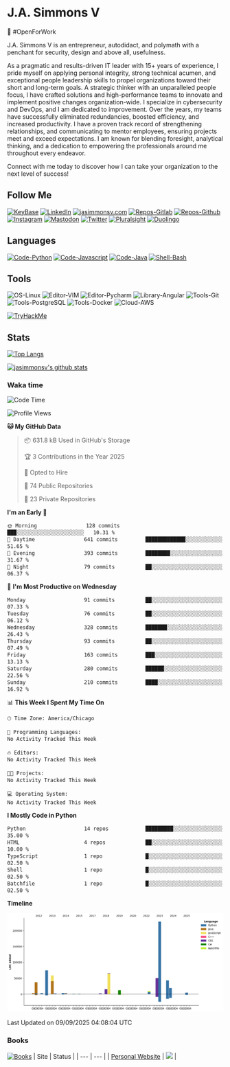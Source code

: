# J.A. Simmons V
:construction_worker: #OpenForWork 

J.A. Simmons V is an entrepreneur, autodidact, and polymath with a penchant for security, design and above all, usefulness.

As a pragmatic and results-driven IT leader with 15+ years of experience, I pride myself on applying personal integrity, strong technical acumen, and exceptional people leadership skills to propel organizations toward their short and long-term goals. A strategic thinker with an unparalleled people focus, I have crafted solutions and high-performance teams to innovate and implement positive changes organization-wide. I specialize in cybersecurity and DevOps, and I am dedicated to improvement. Over the years, my teams have successfully eliminated redundancies, boosted efficiency, and increased productivity. I have a proven track record of strengthening relationships, and communicating to mentor employees, ensuring projects meet and exceed expectations. I am known for blending foresight, analytical thinking, and a dedication to empowering the professionals around me throughout every endeavor.

Connect with me today to discover how I can take your organization to the next level of success!

## Follow Me
[![KeyBase](https://img.shields.io/keybase/pgp/jasimmonsv?color=33A0FF)](https://keybase.io/jasimmonsv)
[![LinkedIn](https://img.shields.io/badge/-Linkedin-informational?style=flat&logo=Linkedin&logoColor=white&color=0077B5&link=https://linkedin.com/in/jasimmonsv)](https://linkedin.com/in/jasimmonsv)
[![jasimmonsv.com](https://img.shields.io/badge/-Personal_Site-informational?style=flat&logo=readme&logoColor=black)](https://jasimmonsv.com)
[![Repos-Gitlab](https://img.shields.io/badge/-Gitlab-informational?style=flat&logo=gitlab&logoColor=white&color=2F2A6B)](https://gitlab.com/jasimmonsv)
[![Repos-Github](https://img.shields.io/badge/-Github-informational?style=flat&logo=github&logoColor=white&color=black)](https://github.com/jasimmonsv)
[![Instagram](https://img.shields.io/badge/-Instagram-information?style=flat&logo=Instagram&logoColor=white&color=F00075&link=https://www.instagram.com/jasimmonsv/)](https://www.instagram.com/jasimmonsv/)
[![Mastodon](https://img.shields.io/badge/-Mastodon-information?style=flat&logo=Mastodon&logoColor=white&color=2F2A6B&link=https://hachyderm.io/users/jasimmonsv/remote_follow)](https://hachyderm.io/users/jasimmonsv/remote_follow)
[![Twitter](https://img.shields.io/badge/-Twitter-informational?style=flat&logo=Twitter&logoColor=white&color=1DA1F2&link=https://twitter.com/jasimmonsv)](https://twitter.com/jasimmonsv)
[![Pluralsight](https://img.shields.io/badge/-PluralSight-informational?style=flat&logo=pluralsight&logoColor=black)](https://app.pluralsight.com/profile/jasimmonsv)
[![Duolingo](https://img.shields.io/badge/-Duolingo-informational?style=flat&logo=duolingo&logoColor=black)](https://www.duolingo.com/profile/jasimmonsv)

## Languages
[![Code-Python](https://img.shields.io/badge/Code-Python-success?style=flat&logo=python&logoColor=white)](https://github.com/jasimmonsv?tab=repositories&language=python)
[![Code-Javascript](https://img.shields.io/badge/Code-JavaScript-success?style=flat&logo=javascript&logoColor=white)](https://github.com/jasimmonsv?tab=repositories&language=javascript)
[![Code-Java](https://img.shields.io/badge/Code-Java-success?style=flat&logo=java&logoColor=white)](https://github.com/jasimmonsv?tab=repositories&language=java)
[![Shell-Bash](https://img.shields.io/badge/Shell-Bash-success?style=flat&logo=gnu-bash&logoColor=white)](https://github.com/jasimmonsv?tab=repositories&language=bash)

## Tools
![OS-Linux](https://img.shields.io/badge/OS-Linux-informational?style=flat&logo=linux&logoColor=white)
![Editor-VIM](https://img.shields.io/badge/Editor-VIM-informational?style=flat&logo=vim&logoColor=white)
![Editor-Pycharm](https://img.shields.io/badge/Editor-Pycharm-informational?style=flat&logo=pycharm&logoColor=white)
![Library-Angular](https://img.shields.io/badge/Library-Angular-informational?style=flat&logo=angular&logoColor=white)
![Tools-Git](https://img.shields.io/badge/Tools-Git-informational?style=flat&logo=git&logoColor=white)
![Tools-PostgreSQL](https://img.shields.io/badge/Tools-PostgreSQL-informational?style=flat&logo=postgresql&logoColor=white)
![Tools-Docker](https://img.shields.io/badge/Tools-Docker-informational?style=flat&logo=docker&logoColor=white)
![Cloud-AWS](https://img.shields.io/badge/Cloud-Amazon_AWS-informational?style=flat&logo=amazon-aws&logoColor=white)
<!-- ![](https://img.shields.io/badge/Tools-Kubernetes-informational?style=flat&logo=kubernetes&logoColor=white&color=2bbc8a) -->

[![TryHackMe](https://tryhackme-badges.s3.amazonaws.com/jasimmonsv.png)](https://tryhackme.com/p/jasimmonsv)

## Stats

[![Top Langs](https://github-readme-stats.vercel.app/api/top-langs/?username=jasimmonsv&layout=compact&hide=php)](https://github.com/jasimmonsv)

[![jasimmonsv's github stats](https://github-readme-stats.vercel.app/api?username=jasimmonsv)](https://github.com/jasimmonsv/github-readme-stats)

### Waka time

<!--START_SECTION:waka-->
![Code Time](http://img.shields.io/badge/Code%20Time-242%20hrs%2035%20mins-blue)

![Profile Views](http://img.shields.io/badge/Profile%20Views-1-blue)

**🐱 My GitHub Data** 

> 📦 631.8 kB Used in GitHub's Storage 
 > 
> 🏆 3 Contributions in the Year 2025
 > 
> 💼 Opted to Hire
 > 
> 📜 74 Public Repositories 
 > 
> 🔑 23 Private Repositories 
 > 
**I'm an Early 🐤** 

```text
🌞 Morning                128 commits         ███░░░░░░░░░░░░░░░░░░░░░░   10.31 % 
🌆 Daytime                641 commits         █████████████░░░░░░░░░░░░   51.65 % 
🌃 Evening                393 commits         ████████░░░░░░░░░░░░░░░░░   31.67 % 
🌙 Night                  79 commits          ██░░░░░░░░░░░░░░░░░░░░░░░   06.37 % 
```
📅 **I'm Most Productive on Wednesday** 

```text
Monday                   91 commits          ██░░░░░░░░░░░░░░░░░░░░░░░   07.33 % 
Tuesday                  76 commits          ██░░░░░░░░░░░░░░░░░░░░░░░   06.12 % 
Wednesday                328 commits         ███████░░░░░░░░░░░░░░░░░░   26.43 % 
Thursday                 93 commits          ██░░░░░░░░░░░░░░░░░░░░░░░   07.49 % 
Friday                   163 commits         ███░░░░░░░░░░░░░░░░░░░░░░   13.13 % 
Saturday                 280 commits         ██████░░░░░░░░░░░░░░░░░░░   22.56 % 
Sunday                   210 commits         ████░░░░░░░░░░░░░░░░░░░░░   16.92 % 
```


📊 **This Week I Spent My Time On** 

```text
🕑︎ Time Zone: America/Chicago

💬 Programming Languages: 
No Activity Tracked This Week

🔥 Editors: 
No Activity Tracked This Week

🐱‍💻 Projects: 
No Activity Tracked This Week

💻 Operating System: 
No Activity Tracked This Week
```

**I Mostly Code in Python** 

```text
Python                   14 repos            █████████░░░░░░░░░░░░░░░░   35.00 % 
HTML                     4 repos             ██░░░░░░░░░░░░░░░░░░░░░░░   10.00 % 
TypeScript               1 repo              █░░░░░░░░░░░░░░░░░░░░░░░░   02.50 % 
Shell                    1 repo              █░░░░░░░░░░░░░░░░░░░░░░░░   02.50 % 
Batchfile                1 repo              █░░░░░░░░░░░░░░░░░░░░░░░░   02.50 % 
```



**Timeline**

![Lines of Code chart](https://raw.githubusercontent.com/jasimmonsv/jasimmonsv/main/assets/bar_graph.png)


 Last Updated on 09/09/2025 04:08:04 UTC
<!--END_SECTION:waka-->

### Books
[![Books](https://img.shields.io/badge/-Reading_List-success?style=flat&logo=goodreads&logoColor=white&color=3A2110)](https://www.goodreads.com/review/list/2784493-j-a?shelf=currently-reading)
| Site | Status |
| --- | --- |
| [Personal Website](https://jasimmonsv.com) | ![](https://img.shields.io/uptimerobot/ratio/m785768336-41c02c4995def8589a686cb2) |
